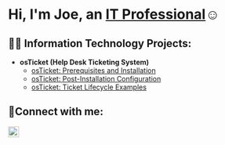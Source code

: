 <h1>Hi, I'm Joe, an <a href="https://www.linkedin.com/in/josephttnguyen/">IT Professional</a>☺</h1>

<h2>👨‍💻 Information Technology Projects:</h2>

- <b>osTicket (Help Desk Ticketing System)</b>
  - [osTicket: Prerequisites and Installation](https://github.com/jttn90/osticket-prereqs)
  - [osTicket: Post-Installation Configuration](https://github.com/jttn90/post-install-config)
  - [osTicket: Ticket Lifecycle Examples](https://github.com/jttn90/ticket-lifecycle)
<!-- - <b>Microsoft Azure</b>
  - [Configuring On-premises Active Directory within Azure VMs](https://github.com/jttn90/configure-ad)
  - [Network Security Groups (NSGs) and Inspecting Network Protocols](https://github.com/jttn90/azure-network-protocols) -->


<h2>🤳Connect with me:</h2>

[<img align="left" alt="Joseph | LinkedIn" width="22px" src="https://cdn.jsdelivr.net/npm/simple-icons@v3/icons/linkedin.svg" />][linkedin]

[linkedin]: https://www.linkedin.com/in/josephttnguyen/

